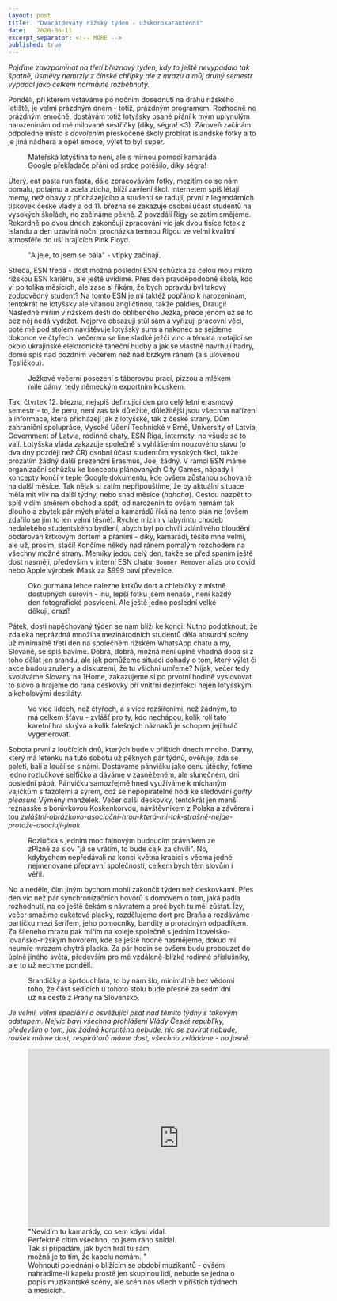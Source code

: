 ```yaml
---
layout: post
title:  "Dvacátdevátý rižský týden - užskorokaranténní"
date:   2020-06-11
excerpt_separator: <!-- MORE -->
published: true
---
```


<p class="intro"><i><span class="dropcap">P</span>ojďme zavzpomínat na třetí březnový týden, kdy to ještě nevypadalo tak špatně, úsměvy nemrzly z čínské chřipky ale z mrazu a můj druhý semestr vypadal jako celkem normálně rozběhnutý.</i></p>

<!-- MORE --> 

Pondělí, při kterém vstáváme po nočním dosednutí na dráhu rižského letiště, je velmi prázdným dnem - totiž, prázdným programem. Rozhodně ne prázdným emočně, dostávám totiž lotyšsky psané přání k mým uplynulým narozeninám od mé milované sestřičky (díky, ségra! <3). Zároveň začínám odpoledne místo _s dovolením_ přeskočené školy probírat islandské fotky a to je jiná nádhera a opět emoce, výlet to byl super.  

<figure>  
 <img src="{{ site.baseurl }}/assets/img/1591921263144.png" alt="" class="img-center"> 
   <figcaption>Mateřská lotyština to není, ale s mírnou pomocí kamaráda Google překladače přání od srdce potěšilo, díky ségra!</figcaption>
 </figure>

Úterý, eat pasta run fasta, dále zpracovávám fotky, mezitím co se nám pomalu, potajmu a zcela zticha, blíží zavření škol. Internetem spíš létají memy, než obavy z přicházejícího a studenti se radují, první z legendárních tiskovek české vlády a od 11. března se zakazuje osobní účast studentů na vysokých školách, no začínáme pěkně. Z povzdálí Rigy se zatím smějeme. Rekordně po dvou dnech zakončuji zpracování víc jak dvou tisíce fotek z Islandu a den uzavírá noční procházka temnou Rigou ve velmi kvalitní atmosféře do uší hrajících Pink Floyd. 

<figure>  
 <img src="{{ site.baseurl }}/assets/img/1591921404228.png" alt="" class="img-center"> 
   <figcaption>
    	"A jeje, to jsem se bála" - vtípky začínají. 
    </figcaption>
 </figure>

Středa, ESN třeba - dost možná poslední ESN schůzka za celou mou mikro rižskou ESN kariéru, ale ještě uvidíme. Přes den pravděpodobně škola, kdo ví po tolika měsících, ale zase si říkám, že bych opravdu byl takový zodpovědný student? Na tomto ESN je mi taktéž popřáno k narozeninám, tentokrát ne lotyšsky ale vítanou angličtinou, takže paldies, Draugi! Následně mířím v rižském dešti do oblíbeného Ježka, přece jenom už se to bez něj nedá vydržet. Nejprve obsazuji stůl sám a vyřizuji pracovní věci, poté mě pod stolem navštěvuje lotyšský suns a nakonec se sejdeme dokonce ve čtyřech. Večerem se line sladké ježčí víno a témata motající se okolo ukrajinské elektronické taneční hudby a jak se vlastně navrhují hadry, domů spíš nad pozdním večerem než nad brzkým ránem (a s ulovenou Tesličkou).

<figure>  
 <img src="{{ site.baseurl }}/assets/img/IMG_6156.JPG" alt="" class="img-center"> 
   <figcaption>
    	Ježkové večerní posezení s táborovou prací, pizzou a mlékem milé dámy, tedy německým exportním kouskem. 
    </figcaption>
 </figure>

Tak, čtvrtek 12. března, nejspíš definující den pro celý letní erasmový semestr - to, že peru, není zas tak důležité, důležitější jsou všechna nařízení a informace, která přicházejí jak z lotyšské, tak z české strany. Dům zahraniční spolupráce, Vysoké Učení Technické v Brně, University of Latvia, Government of Latvia, rodinné chaty, ESN Riga, internety, no všude se to valí. Lotyšská vláda zakazuje společně s vyhlášením nouzového stavu (o dva dny později než ČR) osobní účast studentům vysokých škol, takže prozatím žádný další prezenční Erasmus, Joe, žádný. V rámci ESN máme organizační schůzku ke konceptu plánovaných City Games, nápady i koncepty končí v teple Google dokumentu, kde ovšem zůstanou schované na další měsíce. Tak nějak si zatím nepřipouštíme, že by aktuální situace měla mít vliv na další týdny, nebo snad měsíce (_hahaha_). Cestou nazpět to spíš vidím směrem obchod a spát, od narozenin to ovšem nemám tak dlouho a zbytek pár mých přátel a kamarádů říká na tento plán ne (ovšem zdařilo se jim to jen velmi těsně). Rychle mizím v labyrintu chodeb nedalekého studentského bydlení, abych byl po chvíli zdánlivého bloudění obdarován krtkovým dortem a přáními - díky, kamarádi, těšíte mne velmi, ale už, prosím, stačí! Končíme někdy nad ránem pomalým rozchodem na všechny možné strany. Memíky jedou celý den, takže se před spaním ještě dost nasměji, především v interní ESN chatu; `Boomer Remover` alias pro covid nebo Apple výrobek iMask za $999 baví převelice.

<figure>  
 <img src="{{ site.baseurl }}/assets/img/1591921759616.png" alt="" class="img-center"> 
   <figcaption>
    	Oko gurmána lehce nalezne krtkův dort a chlebíčky z místně dostupných surovin - inu, lepší fotku jsem nenašel, není každý den fotografické posvícení. Ale ještě jedno poslední velké děkuji, drazí!</figcaption>
 </figure>

Pátek, dosti napěchovaný týden se nám blíží ke konci. Nutno podotknout, že zdaleka neprázdná množina mezinárodních studentů dělá absurdní scény už minimálně třetí den na společném rižském WhatsApp chatu a my, Slované, se spíš bavíme. Dobrá, dobrá, možná není úplně vhodná doba si z toho dělat jen srandu, ale jak pomůžeme situaci dohady o tom, který výlet či akce budou zrušeny a diskuzemi, že tu všichni umřeme? Nijak, večer tedy svoláváme Slovany na 1Home, zakazujeme si po prvotní hodině vyslovovat to slovo a hrajeme do rána deskovky při vnitřní dezinfekci nejen lotyšskými alkoholovými destiláty.

<figure>  
 <img src="{{ site.baseurl }}/assets/img/IMG_6265.JPG" alt="" class="img-center"> 
   <figcaption>
    	Ve více lidech, než čtyřech, a s více rozšířeními, než žádným, to má celkem šťávu - zvlášť pro ty, kdo nechápou, kolik rolí tato karetní hra skrývá a kolik falešných náznaků je schopen její hráč vygenerovat. </figcaption>
 </figure>

Sobota první z loučících dnů, kterých bude v příštích dnech mnoho. Danny, který má letenku na tuto sobotu už pěkných pár týdnů, ověřuje, zda se poletí, balí a loučí se s námi. Dostáváme pánvičku jako cenu útěchy, fotíme jedno rozlučkové selfíčko a dáváme v zasněženém, ale slunečném, dni poslední pápá. Pánvičku samozřejmě hned využíváme k míchaným vajíčkům s fazolemi a sýrem, což se nepopíratelně hodí ke sledování _guilty pleasure_ Výměny manželek. Večer další deskovky, tentokrát jen menší reznasské s borůvkovou Koskenkorvou, návštěvníkem z Polska a závěrem i tou _zvláštní-obrázkovo-asociační-hrou-která-mi-tak-strašně-nejde-protože-asociuji-jinak_.

<figure>  
 <img src="{{ site.baseurl }}/assets/img/IMG_6301.JPG" alt="" class="img-center"> 
   <figcaption>
    	Rozlučka s jedním moc fajnovým budoucím právníkem ze zPlzně za slov "já se vrátím, to bude cajk za chvíli". No, kdybychom nepředávali na konci května krabici s věcma jedné nejmenované přepravní společnosti, celkem bych těm slovům i věřil.	
    </figcaption>
 </figure>

No a neděle, čím jiným bychom mohli zakončit týden než deskovkami. Přes den víc než pár synchronizačních hovorů s domovem o tom, jaká padla rozhodnutí, na co ještě čekám s návratem a proč bych tu měl zůstat. Ízy, večer smažíme cuketové placky, rozdělujeme dort pro Braňa a rozdáváme partičku mezi šerifem, jeho pomocníky, bandity a proradným odpadlíkem. Za šíleného mrazu pak mířím na koleje společně s jedním litovelsko-lovaňsko-rižským hovorem, kde se ještě hodně nasmějeme, dokud mi neumře mrazem chytrá placka. Za pár hodin se ovšem budu probouzet do úplně jiného světa, především pro mé vzdáleně-blízké rodinné příslušníky, ale to už nechme pondělí.  

<figure>  
 <img src="{{ site.baseurl }}/assets/img/1591922202746.png" alt="" class="img-center"> 
   <figcaption>
    	Srandičky a šprťouchlata, to by nám šlo, minimálně bez vědomí toho, že část sedících u tohoto stolu bude přesně za sedm dní už na cestě z Prahy na Slovensko.
    </figcaption>
 </figure>

_Je velmi, velmi speciální a osvěžující psát nad těmito týdny s takovým odstupem. Nejvíc baví všechna prohlášení Vlády České republiky, především o tom, jak žádná karanténa nebude, nic se zavírat nebude, roušek máme dost, respirátorů máme dost, všechno zvládáme - no jasně._

<figure>
	<iframe width="610" height="360" class="img-center d-block"
	src="https://www.youtube.com/embed/w2ZWI5_83y0"
	frameborder="0"></iframe>
	<figcaption>
		"Nevidím tu kamarády, co sem kdysi vídal. <br>
         Perfektně cítim všechno, co jsem ráno snídal. <br>
         Tak si připadám, jak bych hrál tu sám, <br>
         možná je to tím, že kapelu nemám. " <br>
        Wohnoutí pojednání o blížícím se období muzikantů - ovšem nahradíme-li kapelu prostě jen skupinou lidí, nebude se jedna o popis muzikantské scény, ale scén nás všech v příštích týdnech a měsících. 
    </figcaption></figure>   

